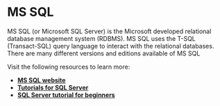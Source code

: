 # **MS SQL**

MS SQL (or Microsoft SQL Server) is the Microsoft developed relational database management system (RDBMS). MS SQL uses the T-SQL (Transact-SQL) query language to interact with the relational databases. There are many different versions and editions available of MS SQL

Visit the following resources to learn more:

- **[MS SQL website](https://www.microsoft.com/en-ca/sql-server/)**
- **[Tutorials for SQL Server](https://docs.microsoft.com/en-us/sql/sql-server/tutorials-for-sql-server-2016?view=sql-server-ver15)**
- **[SQL Server tutorial for beginners](https://www.youtube.com/watch?v=-EPMOaV7h_Q)**